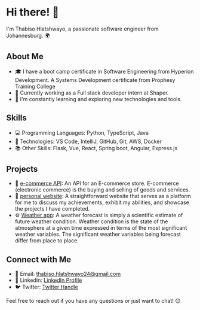 # Hi there! 👋

I'm Thabiso Hlatshwayo, a passionate software engineer from Johannesburg. 🌍

## About Me

- 🎓 I have a boot camp certificate in Software Engineering from Hyperion Development. A Systems Development certificate from Prophesy Training College
- 💼 Currently working as a Full stack developer intern at Shaper.
- 🌱 I'm constantly learning and exploring new technologies and tools.

## Skills

- 💻 Programming Languages: Python, TypeScript, Java
- 🚀 Technologies: VS Code, IntelliJ, GitHub, Git, AWS, Docker
- 📚 Other Skills: Flask, Vue, React, Spring boot, Angular, Express.js

## Projects

- 🌟 [e-commerce API](https://api-express-store-lxba.onrender.com/): An API for an E-commerce store. E-commerce (electronic commerce) is the buying and selling of goods and services.
- 🚗 [personal website](https://thabiso-hlatshwayo-virid.vercel.app/): A straightforward website that serves as a platform for me to discuss my achievements, exhibit my abilities, and showcase the projects I have completed.
- ⚙️ [Weather app](https://weather-forecast-three-snowy.vercel.app/): A weather forecast is simply a scientific estimate of future weather condition. Weather condition is the state of the atmosphere at a given time expressed in terms of the most significant weather variables. The significant weather variables being forecast differ from place to place.

## Connect with Me

- 📧 Email: thabiso.hlatshwayo24@gmail.com
- 💼 LinkedIn: [LinkedIn Profile](https://www.linkedin.com/in/thabiso-hlatshwayo-8a4079198/)
- 🐦 Twitter: [Twitter Handle](https://twitter.com/thabiso_dev)

Feel free to reach out if you have any questions or just want to chat! 😊
